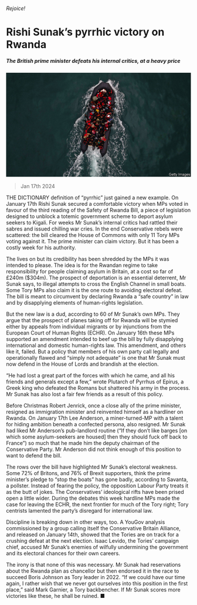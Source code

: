 ###### Rejoice!

# Rishi Sunak’s pyrrhic victory on Rwanda 

##### The British prime minister defeats his internal critics, at a heavy price 

![image](images/20240120_BRP004.jpg) 

> Jan 17th 2024 

THE DICTIONARY definition of “pyrrhic” just gained a new example. On January 17th Rishi Sunak secured a comfortable victory when MPs voted in favour of the third reading of the Safety of Rwanda Bill, a piece of legislation designed to unblock a totemic government scheme to deport asylum seekers to Kigali. For weeks Mr Sunak’s internal critics had rattled their sabres and issued chilling war cries. In the end Conservative rebels were scattered: the bill cleared the House of Commons with only 11 Tory MPs voting against it. The prime minister can claim victory. But it has been a costly week for his authority. 

The  lives on but its credibility has been shredded by the MPs it was intended to please. The idea is for the Rwandan regime to take responsibility for people claiming asylum in Britain, at a cost so far of £240m ($304m). The prospect of deportation is an essential deterrent, Mr Sunak says, to illegal attempts to cross the English Channel in small boats. Some Tory MPs also claim it is the one route to avoiding electoral defeat. The bill is meant to circumvent by declaring Rwanda a “safe country” in law and by disapplying elements of human-rights legislation.

But the new law is a dud, according to 60 of Mr Sunak’s own MPs. They argue that the prospect of planes taking off for Rwanda will be stymied either by appeals from individual migrants or by injunctions from the European Court of Human Rights (ECHR). On January 16th these MPs supported an amendment intended to beef up the bill by fully disapplying international and domestic human-rights law. This amendment, and others like it, failed. But a policy that members of his own party call legally and operationally flawed and “simply not adequate” is one that Mr Sunak must now defend in the House of Lords and brandish at the election.

“He had lost a great part of the forces with which he came, and all his friends and generals except a few,” wrote Plutarch of Pyrrhus of Epirus, a Greek king who defeated the Romans but shattered his army in the process. Mr Sunak has also lost a fair few friends as a result of this policy. 

Before Christmas Robert Jenrick, once a close ally of the prime minister, resigned as immigration minister and reinvented himself as a hardliner on Rwanda. On January 17th Lee Anderson, a miner-turned-MP with a talent for hiding ambition beneath a confected persona, also resigned. Mr Sunak had liked Mr Anderson’s pub-landlord routine (“If they don’t like barges [on which some asylum-seekers are housed] then they should fuck off back to France”) so much that he made him the deputy chairman of the Conservative Party. Mr Anderson did not think enough of this position to want to defend the bill.

The rows over the bill have highlighted Mr Sunak’s electoral weakness. Some 72% of Britons, and 76% of Brexit supporters, think the prime minister’s pledge to “stop the boats” has gone badly, according to Savanta, a pollster. Instead of fearing the policy, the opposition Labour Party treats it as the butt of jokes. The Conservatives’ ideological rifts have been prised open a little wider. During the debates this week hardline MPs made the case for leaving the ECHR, the next frontier for much of the Tory right; Tory centrists lamented the party’s disregard for international law. 

Discipline is breaking down in other ways, too. A YouGov analysis commissioned by a group calling itself the Conservative Britain Alliance, and released on January 14th, showed that the Tories are on track for a crushing defeat at the next election. Isaac Levido, the Tories’ campaign chief, accused Mr Sunak’s enemies of wilfully undermining the government and its electoral chances for their own careers.

The irony is that none of this was necessary. Mr Sunak had reservations about the Rwanda plan as chancellor but then endorsed it in the race to succeed Boris Johnson as Tory leader in 2022. “If we could have our time again, I rather wish that we never got ourselves into this position in the first place,” said Mark Garnier, a Tory backbencher. If Mr Sunak scores more victories like these, he shall be ruined. ■ 


